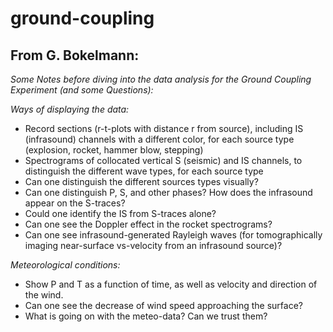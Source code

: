 # ground-coupling

## From G. Bokelmann:

_Some Notes before diving into the data analysis for the Ground Coupling Experiment (and some Questions):_

*Ways of displaying the data:*
* Record sections (r-t-plots with distance r from source), including IS (infrasound) channels with a different color, for each source type (explosion, rocket, hammer blow, stepping)
* Spectrograms of collocated vertical S (seismic) and IS channels, to distinguish the different wave types, for each source type
* Can one distinguish the different sources types visually?
* Can one distinguish P, S, and other phases? How does the infrasound appear on the S-traces?
* Could one identify the IS from S-traces alone?
* Can one see the Doppler effect in the rocket spectrograms?
* Can one see infrasound-generated Rayleigh waves (for tomographically imaging near-surface vs-velocity from an infrasound source)?

*Meteorological conditions:*
* Show P and T as a function of time, as well as velocity and direction of the wind.
* Can one see the decrease of wind speed approaching the surface?
* What is going on with the meteo-data? Can we trust them?
